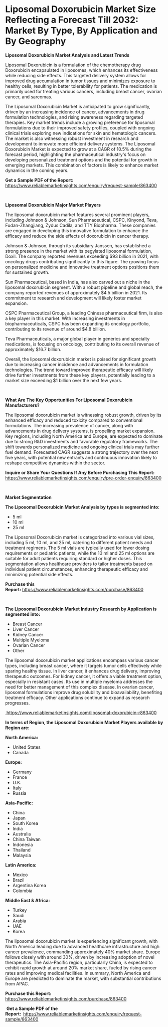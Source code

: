 <p><h1>Liposomal Doxorubicin Market Size Reflecting a Forecast Till 2032: Market By Type, By Application and By Geography</h1></p><p><strong>Liposomal Doxorubicin Market Analysis and Latest Trends</strong></p>
<p><p>Liposomal Doxorubicin is a formulation of the chemotherapy drug Doxorubicin encapsulated in liposomes, which enhances its effectiveness while reducing side effects. This targeted delivery system allows for improved drug accumulation in tumor tissues and minimizes exposure to healthy cells, resulting in better tolerability for patients. The medication is primarily used for treating various cancers, including breast cancer, ovarian cancer, and sarcomas.</p><p>The Liposomal Doxorubicin Market is anticipated to grow significantly, driven by an increasing incidence of cancer, advancements in drug formulation technologies, and rising awareness regarding targeted therapies. Key market trends include a growing preference for liposomal formulations due to their improved safety profiles, coupled with ongoing clinical trials exploring new indications for skin and hematologic cancers. The market is also witnessing robust investment in research and development to innovate more efficient delivery systems. The Liposomal Doxorubicin Market is expected to grow at a CAGR of 10.5% during the forecast period, highlighting the pharmaceutical industry's focus on developing personalized treatment options and the potential for growth in emerging markets. This combination of factors is likely to enhance market dynamics in the coming years.</p></p>
<p><strong>Get a Sample PDF of the Report:&nbsp;</strong> <a href="https://www.reliablemarketinsights.com/enquiry/request-sample/863400?utm_campaign=3326&utm_medium=2&utm_source=Github&utm_content=ia&utm_term=19042025&utm_id=liposomal-doxorubicin">https://www.reliablemarketinsights.com/enquiry/request-sample/863400</a></p>
<p>&nbsp;</p>
<p><strong>Liposomal Doxorubicin Major Market Players</strong></p>
<p><p>The liposomal doxorubicin market features several prominent players, including Johnson & Johnson, Sun Pharmaceutical, CSPC, Kinyond, Teva, Fudan-Zhangjiang, Zydus Cadila, and TTY Biopharma. These companies are engaged in developing this innovative formulation to enhance the efficacy and reduce the side effects of doxorubicin in cancer therapy.</p><p>Johnson & Johnson, through its subsidiary Janssen, has established a strong presence in the market with its pegylated liposomal formulation, Doxil. The company reported revenues exceeding $93 billion in 2021, with oncology drugs contributing significantly to this figure. The growing focus on personalized medicine and innovative treatment options positions them for sustained growth.</p><p>Sun Pharmaceutical, based in India, has also carved out a niche in the liposomal doxorubicin segment. With a robust pipeline and global reach, the company reported revenues of approximately $4.5 billion in 2021. Its commitment to research and development will likely foster market expansion.</p><p>CSPC Pharmaceutical Group, a leading Chinese pharmaceutical firm, is also a key player in this market. With increasing investments in biopharmaceuticals, CSPC has been expanding its oncology portfolio, contributing to its revenue of around $4.8 billion. </p><p>Teva Pharmaceuticals, a major global player in generics and specialty medications, is focusing on oncology, contributing to its overall revenue of approximately $16.7 billion. </p><p>Overall, the liposomal doxorubicin market is poised for significant growth due to increasing cancer incidence and advancements in formulation technologies. The trend toward improved therapeutic efficacy will likely drive further investments from these key players, potentially leading to a market size exceeding $1 billion over the next few years.</p></p>
<p>&nbsp;</p>
<p><strong>What Are The Key Opportunities For Liposomal Doxorubicin Manufacturers?</strong></p>
<p><p>The liposomal doxorubicin market is witnessing robust growth, driven by its enhanced efficacy and reduced toxicity compared to conventional formulations. The increasing prevalence of cancer, along with advancements in drug delivery systems, is propelling market expansion. Key regions, including North America and Europe, are expected to dominate due to strong R&D investments and favorable regulatory frameworks. The shift towards personalized medicine and ongoing clinical trials may further fuel demand. Forecasted CAGR suggests a strong trajectory over the next five years, with potential new entrants and continuous innovation likely to reshape competitive dynamics within the sector.</p></p>
<p><strong>Inquire or Share Your Questions If Any Before Purchasing This Report:</strong> <a href="https://www.reliablemarketinsights.com/enquiry/pre-order-enquiry/863400?utm_campaign=3326&utm_medium=2&utm_source=Github&utm_content=ia&utm_term=19042025&utm_id=liposomal-doxorubicin">https://www.reliablemarketinsights.com/enquiry/pre-order-enquiry/863400</a></p>
<p>&nbsp;</p>
<p><strong>Market Segmentation</strong></p>
<p><strong>The Liposomal Doxorubicin Market Analysis by types is segmented into:</strong></p>
<p><ul><li>5 ml</li><li>10 ml</li><li>25 ml</li></ul></p>
<p><p>The Liposomal Doxorubicin market is categorized into various vial sizes, including 5 ml, 10 ml, and 25 ml, catering to different patient needs and treatment regimens. The 5 ml vials are typically used for lower dosing requirements or pediatric patients, while the 10 ml and 25 ml options are suitable for adult patients requiring standard or higher doses. This segmentation allows healthcare providers to tailor treatments based on individual patient circumstances, enhancing therapeutic efficacy and minimizing potential side effects.</p></p>
<p><strong>Purchase this Report:&nbsp;</strong><a href="https://www.reliablemarketinsights.com/purchase/863400?utm_campaign=3326&utm_medium=2&utm_source=Github&utm_content=ia&utm_term=19042025&utm_id=liposomal-doxorubicin">https://www.reliablemarketinsights.com/purchase/863400</a></p>
<p>&nbsp;</p>
<p><strong>The Liposomal Doxorubicin Market Industry Research by Application is segmented into:</strong></p>
<p><ul><li>Breast Cancer</li><li>Liver Cancer</li><li>Kidney Cancer</li><li>Multiple Myeloma</li><li>Ovarian Cancer</li><li>Other</li></ul></p>
<p><p>The liposomal doxorubicin market applications encompass various cancer types, including breast cancer, where it targets tumor cells effectively while sparing healthy tissue. In liver cancer, it enhances drug delivery, improving therapeutic outcomes. For kidney cancer, it offers a viable treatment option, especially in resistant cases. Its use in multiple myeloma addresses the need for better management of this complex disease. In ovarian cancer, liposomal formulations improve drug solubility and bioavailability, benefiting treatment efficacy. Other applications continue to expand as research progresses.</p></p>
<p><a href="https://www.reliablemarketinsights.com/liposomal-doxorubicin-r863400?utm_campaign=3326&utm_medium=2&utm_source=Github&utm_content=ia&utm_term=19042025&utm_id=liposomal-doxorubicin">&nbsp;https://www.reliablemarketinsights.com/liposomal-doxorubicin-r863400</a></p>
<p><strong>In terms of Region, the Liposomal Doxorubicin Market Players available by Region are:</strong></p>
<p>
    <p> <strong> North America: </strong>
        <ul>
            <li>United States</li>
            <li>Canada</li>
        </ul>
        </p> 
    <p> <strong> Europe: </strong>
        <ul>
            <li>Germany</li>
            <li>France</li>
            <li>U.K.</li>
            <li>Italy</li>
            <li>Russia</li>
        </ul>
        </p> 
    <p> <strong> Asia-Pacific: </strong>
        <ul>
            <li>China</li>
            <li>Japan</li>
            <li>South Korea</li>
            <li>India</li>
            <li>Australia</li>
            <li>China Taiwan</li>
            <li>Indonesia</li>
            <li>Thailand</li>
            <li>Malaysia</li>
        </ul>
        </p> 
    <p> <strong> Latin America: </strong>
        <ul>
            <li>Mexico</li>
            <li>Brazil</li>
            <li>Argentina Korea</li>
            <li>Colombia</li>
        </ul>
        </p> 
    <p> <strong> Middle East & Africa: </strong>
        <ul>
            <li>Turkey</li>
            <li>Saudi</li>
            <li>Arabia</li>
            <li>UAE</li>
            <li>Korea</li>
        </ul>
    </p>
    </p>
<p><p>The liposomal doxorubicin market is experiencing significant growth, with North America leading due to advanced healthcare infrastructure and high cancer prevalence, commanding approximately 40% market share. Europe follows closely with around 30%, driven by increasing adoption of novel therapeutics. The Asia-Pacific region, particularly China, is expected to exhibit rapid growth at around 20% market share, fueled by rising cancer rates and improving medical facilities. In summary, North America and Europe are predicted to dominate the market, with substantial contributions from APAC.</p></p>
<p><strong>Purchase this Report: </strong><a href="https://www.reliablemarketinsights.com/purchase/863400?utm_campaign=3326&utm_medium=2&utm_source=Github&utm_content=ia&utm_term=19042025&utm_id=liposomal-doxorubicin">https://www.reliablemarketinsights.com/purchase/863400</a></p>
<p>&nbsp;<strong>Get a Sample PDF of the Report:&nbsp;&nbsp;</strong><a href="https://www.reliablemarketinsights.com/enquiry/request-sample/863400?utm_campaign=3326&utm_medium=2&utm_source=Github&utm_content=ia&utm_term=19042025&utm_id=liposomal-doxorubicin">https://www.reliablemarketinsights.com/enquiry/request-sample/863400</a></p>
<p><strong></strong></p>
<p><p></p><p></p><p></p></p>